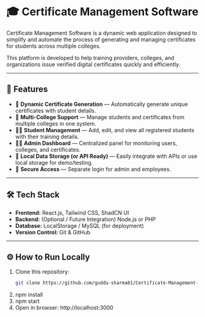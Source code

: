 # 🎓 Certificate Management Software

Certificate Management Software is a dynamic web application designed to simplify and automate the process of generating and managing certificates for students across multiple colleges.  

This platform is developed to help training providers, colleges, and organizations issue verified digital certificates quickly and efficiently.

---

## 🚀 Features

- 🧾 **Dynamic Certificate Generation** — Automatically generate unique certificates with student details.  
- 🏫 **Multi-College Support** — Manage students and certificates from multiple colleges in one system.  
- 👨‍🎓 **Student Management** — Add, edit, and view all registered students with their training details.  
- 🧑‍💼 **Admin Dashboard** — Centralized panel for monitoring users, colleges, and certificates.  
- 💾 **Local Data Storage (or API Ready)** — Easily integrate with APIs or use local storage for demo/testing.  
- 🔐 **Secure Access** — Separate login for admin and employees.  

---

## 🛠️ Tech Stack

- **Frontend:** React.js, Tailwind CSS, ShadCN UI  
- **Backend:** (Optional / Future Integration) Node.js or PHP  
- **Database:** LocalStorage / MySQL (for deployment)  
- **Version Control:** Git & GitHub  

---

## ⚙️ How to Run Locally

1. Clone this repository:
   ```bash
   git clone https://github.com/guddu-sharma81/Certificate-Management-Software-.git
2. npm install
3. npm start
4. Open in browser:
http://localhost:3000
